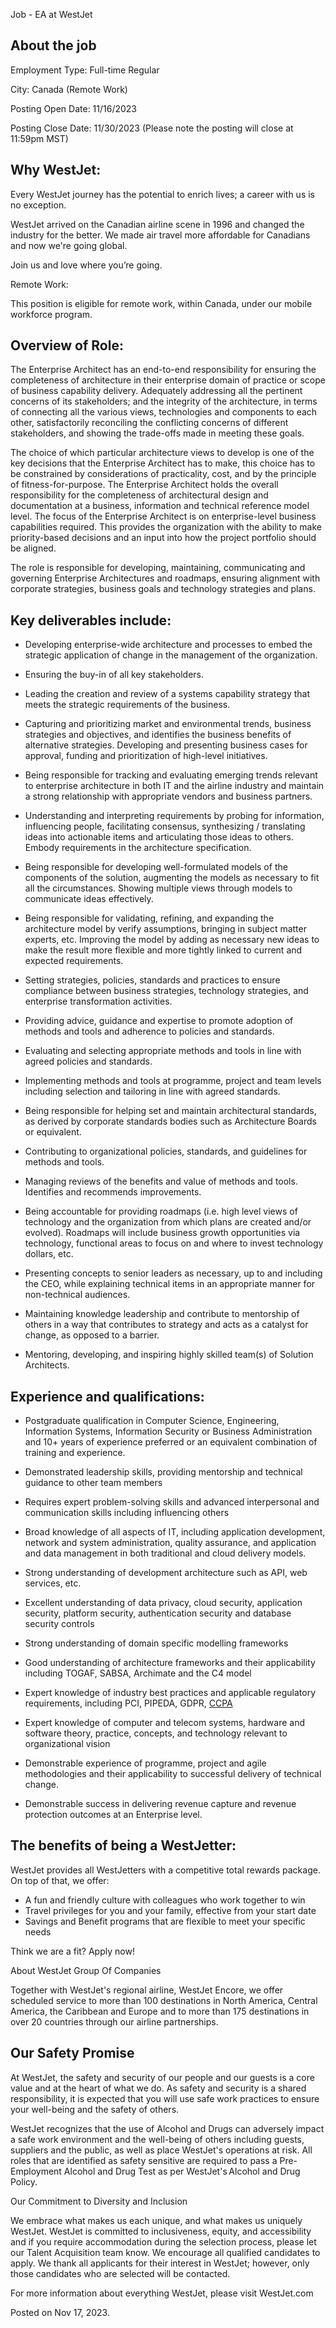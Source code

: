 Job - EA at WestJet

## About the job

Employment Type: Full-time Regular

City: Canada (Remote Work)

Posting Open Date: 11/16/2023

Posting Close Date: 11/30/2023 (Please note the posting will close at 11:59pm MST)

## Why WestJet:

Every WestJet journey has the potential to enrich lives; a career with us is no exception.

WestJet arrived on the Canadian airline scene in 1996 and changed the industry for the better. We made air travel more affordable for Canadians and now we're going global.

Join us and love where you’re going.

Remote Work:

This position is eligible for remote work, within Canada, under our mobile workforce program.

## Overview of Role:

The Enterprise Architect has an end-to-end responsibility for ensuring the completeness of architecture in their enterprise domain of practice or scope of business capability delivery. Adequately addressing all the pertinent concerns of its stakeholders; and the integrity of the architecture, in terms of connecting all the various views, technologies and components to each other, satisfactorily reconciling the conflicting concerns of different stakeholders, and showing the trade-offs made in meeting these goals.

The choice of which particular architecture views to develop is one of the key decisions that the Enterprise Architect has to make, this choice has to be constrained by considerations of practicality, cost, and by the principle of fitness-for-purpose. The Enterprise Architect holds the overall responsibility for the completeness of architectural design and documentation at a business, information and technical reference model level. The focus of the Enterprise Architect is on enterprise-level business capabilities required. This provides the organization with the ability to make priority-based decisions and an input into how the project portfolio should be aligned.

The role is responsible for developing, maintaining, communicating and governing Enterprise Architectures and roadmaps, ensuring alignment with corporate strategies, business goals and technology strategies and plans.

## Key deliverables include:

-  Developing enterprise-wide architecture and processes to embed the strategic application of change in the management of the organization. 

-  Ensuring the buy-in of all key stakeholders. 
-  Leading the creation and review of a systems capability strategy that meets the strategic requirements of the business. 
-  Capturing and prioritizing market and environmental trends, business strategies and objectives, and identifies the business benefits of alternative strategies. Developing and presenting business cases for approval, funding and prioritization of high-level initiatives. 
-  Being responsible for tracking and evaluating emerging trends relevant to enterprise architecture in both IT and the airline industry and maintain a strong relationship with appropriate vendors and business partners. 
-  Understanding and interpreting requirements by probing for information, influencing people, facilitating consensus, synthesizing / translating ideas into actionable items and articulating those ideas to others. Embody requirements in the architecture specification. 
-  Being responsible for developing well-formulated models of the components of the solution, augmenting the models as necessary to fit all the circumstances. Showing multiple views through models to communicate ideas effectively. 
-  Being responsible for validating, refining, and expanding the architecture model by verify assumptions, bringing in subject matter experts, etc. Improving the model by adding as necessary new ideas to make the result more flexible and more tightly linked to current and expected requirements. 
-  Setting strategies, policies, standards and practices to ensure compliance between business strategies, technology strategies, and enterprise transformation activities. 
-  Providing advice, guidance and expertise to promote adoption of methods and tools and adherence to policies and standards. 
-  Evaluating and selecting appropriate methods and tools in line with agreed policies and standards. 
-  Implementing methods and tools at programme, project and team levels including selection and tailoring in line with agreed standards. 
-  Being responsible for helping set and maintain architectural standards, as derived by corporate standards bodies such as Architecture Boards or equivalent. 
-  Contributing to organizational policies, standards, and guidelines for methods and tools. 
-  Managing reviews of the benefits and value of methods and tools. Identifies and recommends improvements. 
-  Being accountable for providing roadmaps (i.e. high level views of technology and the organization from which plans are created and/or evolved). Roadmaps will include business growth opportunities via technology, functional areas to focus on and where to invest technology dollars, etc. 
-  Presenting concepts to senior leaders as necessary, up to and including the CEO, while explaining technical items in an appropriate manner for non-technical audiences. 
-  Maintaining knowledge leadership and contribute to mentorship of others in a way that contributes to strategy and acts as a catalyst for change, as opposed to a barrier. 
-  Mentoring, developing, and inspiring highly skilled team(s) of Solution Architects. 

## Experience and qualifications:

-  Postgraduate qualification in Computer Science, Engineering, Information Systems, Information Security or Business Administration and 10+ years of experience preferred or an equivalent combination of training and experience. 

-  Demonstrated leadership skills, providing mentorship and technical guidance to other team members 
-  Requires expert problem-solving skills and advanced interpersonal and communication skills including influencing others 
-  Broad knowledge of all aspects of IT, including application development, network and system administration, quality assurance, and application and data management in both traditional and cloud delivery models. 
-  Strong understanding of development architecture such as API, web services, etc. 
-  Excellent understanding of data privacy, cloud security, application security, platform security, authentication security and database security controls 
-  Strong understanding of domain specific modelling frameworks 
-  Good understanding of architecture frameworks and their applicability including TOGAF, SABSA, Archimate and the C4 model 
-  Expert knowledge of industry best practices and applicable regulatory requirements, including PCI, PIPEDA, GDPR, [CCPA](https://www.oag.ca.gov/privacy/ccpa) 
-  Expert knowledge of computer and telecom systems, hardware and software theory, practice, concepts, and technology relevant to organizational vision 
-  Demonstrable experience of programme, project and agile methodologies and their applicability to successful delivery of technical change. 
-  Demonstrable success in delivering revenue capture and revenue protection outcomes at an Enterprise level. 

## The benefits of being a WestJetter: 

WestJet provides all WestJetters with a competitive total rewards package. On top of that, we offer:

-  A fun and friendly culture with colleagues who work together to win 
- Travel privileges for you and your family, effective from your start date 
-  Savings and Benefit programs that are flexible to meet your specific needs 

Think we are a fit? Apply now! 

About WestJet Group Of Companies

Together with WestJet's regional airline, WestJet Encore, we offer scheduled service to more than 100 destinations in North America, Central America, the Caribbean and Europe and to more than 175 destinations in over 20 countries through our airline partnerships.

## Our Safety Promise 

At WestJet, the safety and security of our people and our guests is a core value and at the heart of what we do. As safety and security is a shared responsibility, it is expected that you will use safe work practices to ensure your well-being and the safety of others.

WestJet recognizes that the use of Alcohol and Drugs can adversely impact a safe work environment and the well-being of others including guests, suppliers and the public, as well as place WestJet's operations at risk. All roles that are identified as safety sensitive are required to pass a Pre-Employment Alcohol and Drug Test as per WestJet's Alcohol and Drug Policy. 

Our Commitment to Diversity and Inclusion 

We embrace what makes us each unique, and what makes us uniquely WestJet. WestJet is committed to inclusiveness, equity, and accessibility and if you require accommodation during the selection process, please let our Talent Acquisition team know. We encourage all qualified candidates to apply. We thank all applicants for their interest in WestJet; however, only those candidates who are selected will be contacted.

For more information about everything WestJet, please visit WestJet.com

Posted on Nov 17, 2023.